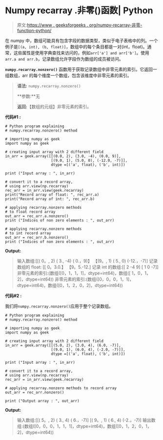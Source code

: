 # Numpy recarray .非零()函数| Python

> 原文:[https://www . geeksforgeeks . org/numpy-recarray-非零-function-python/](https://www.geeksforgeeks.org/numpy-recarray-nonzero-function-python/)

在 numpy 中，数组可能具有包含字段的数据类型，类似于电子表格中的列。一个例子是`[(a, int), (b, float)]`，数组中的每个条目都是一对(int，float)。通常，这些属性是使用字典查找来访问的，例如`arr['a'] and arr['b']`。使用`arr.a and arr.b`，记录数组允许字段作为数组的成员被访问。

**`numpy.recarray.nonzero()`** 函数用于获取记录数组中非零元素的索引。它返回一组数组，arr 的每个维度一个数组，包含该维度中非零元素的索引。

> **语法:** `numpy.recarray.nonzero()`
> 
> **参数:**无
> 
> **返回:**【数组的元组】非零元素的索引。

**代码#1 :**

```
# Python program explaining
# numpy.recarray.nonzero() method 

# importing numpy as geek
import numpy as geek

# creating input array with 2 different field 
in_arr = geek.array([[(0.0, 2), (3.0, -4), (0.0, 9)],
                     [(9.0, 1), (5.0, 0), (-12.0, -7)]],
                     dtype =[('a', float), ('b', int)])

print ("Input array : ", in_arr)

# convert it to a record array,
# using arr.view(np.recarray)
rec_arr = in_arr.view(geek.recarray)
print("Record array of float: ", rec_arr.a)
print("Record array of int: ", rec_arr.b)

# applying recarray.nonzero methods
# to float record array 
out_arr = rec_arr.a.nonzero()
print ("Indices of non zero elements : ", out_arr) 

# applying recarray.nonzero methods 
# to int record array
out_arr = rec_arr.b.nonzero()
print ("Indices of non zero elements : ", out_arr) 
```

**Output:**

> 输入数组:[[( 0。, 2) ( 3., -4) ( 0.，9)】
> 【(9。, 1) ( 5., 0) (-12.，-7)]
> 记录数组的 float: [[ 0。3.0.】
> 【9。5.-12.]
> 记录 int 的数组:[[ 2 -4 9]
> [ 1 0 -7]]
> 非零元素的索引:(数组([0，1，1，1]，dtype=int64)，数组([ 1，0，1，2]，dtype=int64))
> 非零元素的索引:(数组([0，0，0，1，1]，dtype=int64)，数组([0，1，2，0，2]，dtype=int64))

**代码#2 :**

我们将`numpy.recarray.nonzero()`应用于整个记录数组。

```
# Python program explaining
# numpy.recarray.nonzero() method 

# importing numpy as geek
import numpy as geek

# creating input array with 2 different field 
in_arr = geek.array([[(5.0, 2), (3.0, 4), (6.0, -7)],
                     [(9.0, 1), (6.0, 4), (-2.0, -7)]],
                     dtype =[('a', float), ('b', int)])

print ("Input array : ", in_arr)

# convert it to a record array, 
# using arr.view(np.recarray)
rec_arr = in_arr.view(geek.recarray)

# applying recarray.nonzero methods to record array
out_arr = rec_arr.nonzero()

print ("Output array : ", out_arr)
```

**Output:**

> 输入数组:[[( 5。, 2) ( 3., 4) ( 6.，-7)]
> [( 9。, 1) ( 6., 4) (-2.，-7)]
> 输出数组:(数组([0，0，0，1，1，1]，dtype=int64)，数组([0，1，2，0，1，2]，dtype=int64))